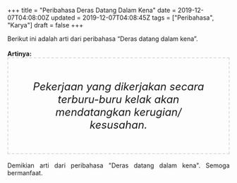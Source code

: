 +++
title = "Peribahasa Deras Datang Dalam Kena"
date = 2019-12-07T04:08:00Z
updated = 2019-12-07T04:08:45Z
tags = ["Peribahasa", "Karya"]
draft = false
+++

<div dir="ltr" style="text-align: left;" trbidi="on"><div style="text-align: justify;">Berikut ini adalah arti dari peribahasa “Deras datang dalam kena”.</div><br /><div style="text-align: justify;"><b>Artinya:</b></div><div style="border: 2px dashed #ddd; font-size: 24px; height: auto; margin: 0 auto; padding: 50px; text-align: center; width: auto;"><i>Pekerjaan yang dikerjakan secara terburu-buru kelak akan mendatangkan kerugian/ kesusahan.</i></div><br /><div style="text-align: justify;">Demikian arti dari peribahasa "Deras datang dalam kena". Semoga bermanfaat.</div></div>
